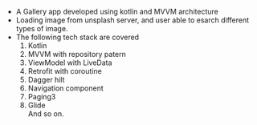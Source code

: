  - A Gallery app developed using kotlin and MVVM architecture <br/>
 - Loading image from unsplash server, and user able to esarch different types of image. <br/>
 - The following tech stack are covered<br/>
	1. Kotlin<br/>
	2. MVVM with repository patern<br/>
	3. ViewModel with LiveData<br/>
	4. Retrofit with coroutine<br/>
	5. Dagger hilt<br/>
	6. Navigation component<br/>
	7. Paging3<br/>
	8. Glide<br/>
	And so on. <br/>
